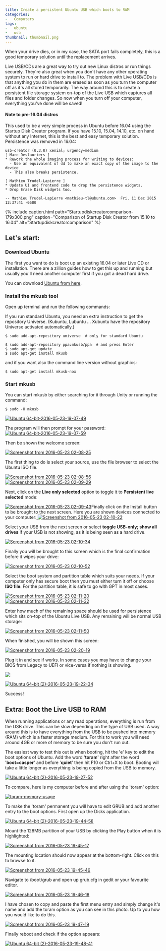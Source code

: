 ```yaml
---
title: Create a persistent Ubuntu USB which boots to RAM
categories:
-   Computers
tags:
-   ubuntu
-   usb
thumbnail: thumbnail.png
---
```


When your drive dies, or in my case, the SATA port fails completely, this is a good temporary solution until the replacement arrives.

<!-- more -->

Live USB/CDs are a great way to try out new Linux distros or run things securely. They're also great when you don't have any other operating system to run or hard drive to install to. The problem with Live USB/CDs is that anything you do in them are erased as soon as you turn the computer off as it's all stored temporarily. The way around this is to create a persistent file storage system on-top of the Live USB which captures all files and folder changes. So now when you turn off your computer, everything you've done will be saved!

#### Note to pre-16.04 distros

This used to be a very simple process in Ubuntu before 16.04 using the Startup Disk Creator program. If you have 15.10, 15.04, 14.10, etc. on hand without any Internet, this is the best and easy temporary solution. Persistence was removed in 16.04:

```text
usb-creator (0.3.0) xenial; urgency=medium
[ Marc Deslauriers ]
* Rework the whole imaging process for writing to devices:
  - Use an equivalent of dd to make an exact copy of the image to the device
  - This also breaks persistence.

[ Mathieu Trudel-Lapierre ]
* Update UI and frontend code to drop the persistence widgets.
* Drop Erase Disk widgets too.

-- Mathieu Trudel-Lapierre <mathieu-tl@ubuntu.com>  Fri, 11 Dec 2015 12:37:41 -0500
```

{% include caption.html path="Startupdiskcreatorcomparison-179x300.png" caption="Comparison of Startup Disk Creator from 15.10 to 16.04" alt="Startupdiskcreatorcomparison" %}

## Let's start:

### Download Ubuntu

The first you want to do is boot up an existing 16.04 or later Live CD or installation. There are a zillion guides how to get this up and running but usually you'll need another computer first if you got a dead hard drive.

You can download [Ubuntu from here](http://www.ubuntu.com/download).

### Install the mkusb tool

Open up terminal and run the following commands:

If you run standard Ubuntu, you need an extra instruction to get the repository Universe. (Kubuntu, Lubuntu ... Xubuntu have the repository Universe activated automatically.)

```terminal
$ sudo add-apt-repository universe  # only for standard Ubuntu

$ sudo add-apt-repository ppa:mkusb/ppa  # and press Enter
$ sudo apt-get update
$ sudo apt-get install mkusb
```

and if you want also the command line version without graphics:

```terminal
$ sudo apt-get install mkusb-nox
```

### Start mkusb

You can start mkusb by either searching for it through Unity or running the command:

```terminal
$ sudo -H mkusb
```

[![Ubuntu 64-bit-2016-05-23-19-07-49]({{page.images}}ubuntu-64-bit-2016-05-23-19-07-49.png)]({{page.images}}ubuntu-64-bit-2016-05-23-19-07-49.png)

The program will then prompt for your password:[![Ubuntu 64-bit-2016-05-23-19-07-59]({{page.images}}Ubuntu-64-bit-2016-05-23-19-07-59-300x200.png)]({{page.images}}Ubuntu-64-bit-2016-05-23-19-07-59.png)

Then be shown the welcome screen:

[![Screenshot from 2016-05-23 02-08-25]({{page.images}}Screenshot-from-2016-05-23-02-08-25.png)]({{page.images}}Screenshot-from-2016-05-23-02-08-25.png)

The first thing to do is select your source, use the file browser to select the Ubuntu ISO file.

[![Screenshot from 2016-05-23 02-08-56]({{page.images}}screenshot-from-2016-05-23-02-08-56.png)]({{page.images}}screenshot-from-2016-05-23-02-08-56.png) [![Screenshot from 2016-05-23 02-09-29]({{page.images}}screenshot-from-2016-05-23-02-09-29-e1464005557692.png)]({{page.images}}Screenshot-from-2016-05-23-02-09-29.png)

Next, click on the **Live only selected** option to toggle it to **Persistent live selected** mode:

[![Screenshot from 2016-05-23 02-09-43]({{page.images}}screenshot-from-2016-05-23-02-09-43.png)]({{page.images}}screenshot-from-2016-05-23-02-09-43.png)Finally click on the Install button to be brought to the next screen. Here you are shown devices connected to your computer:[
]({{page.images}}screenshot-from-2016-05-23-02-10-07.png) [![Screenshot from 2016-05-23 02-10-22]({{page.images}}screenshot-from-2016-05-23-02-10-22.png)]({{page.images}}screenshot-from-2016-05-23-02-10-22.png)

Select your USB from the next screen or select **toggle USB-only; show all drives** if your USB is not showing, as it is being seen as a hard drive.

[![Screenshot from 2016-05-23 02-10-34]({{page.images}}screenshot-from-2016-05-23-02-10-34.png)]({{page.images}}screenshot-from-2016-05-23-02-10-34.png)

Finally you will be brought to this screen which is the final confirmation before it wipes your drive:

[![Screenshot from 2016-05-23 02-10-52]({{page.images}}screenshot-from-2016-05-23-02-10-52.png)]({{page.images}}screenshot-from-2016-05-23-02-10-52.png)

Select the boot system and partition table which suits your needs. If your computer only has secure boot then you must either turn it off or choose **ISO file**. For the partition table, it is safe to go with GPT in most cases.

[![Screenshot from 2016-05-23 02-11-20]({{page.images}}screenshot-from-2016-05-23-02-11-20.png)]({{page.images}}screenshot-from-2016-05-23-02-11-20.png) [![Screenshot from 2016-05-23 02-11-32]({{page.images}}screenshot-from-2016-05-23-02-11-32.png)]({{page.images}}screenshot-from-2016-05-23-02-11-32.png)

Enter how much of the remaining space should be used for persistence which sits on-top of the Ubuntu Live USB. Any remaining will be normal USB storage:

[![Screenshot from 2016-05-23 02-11-50]({{page.images}}screenshot-from-2016-05-23-02-11-50.png)]({{page.images}}screenshot-from-2016-05-23-02-11-50.png)

When finished, you will be shown this screen:

[![Screenshot from 2016-05-23 02-20-19]({{page.images}}screenshot-from-2016-05-23-02-20-19.png)]({{page.images}}screenshot-from-2016-05-23-02-20-19.png)

Plug it in and see if works. In some cases you may have to change your BIOS from Legacy to UEFI or vice-versa if nothing is showing.

[![]({{page.images}}Ubuntu-64-bit-2-2016-05-23-19-21-06-1024x768.png)]({{page.images}}ubuntu-64-bit-2-2016-05-23-19-21-06.png)

[![Ubuntu 64-bit (2)-2016-05-23-19-22-34]({{page.images}}Ubuntu-64-bit-2-2016-05-23-19-22-34-1024x768.png)]({{page.images}}ubuntu-64-bit-2-2016-05-23-19-22-34.png)

Success!

## Extra: Boot the Live USB to RAM

When running applications or any read operations, everything is run from the USB drive. This can be slow depending on the type of USB used. A way around this is to have everything from the USB to be pushed into memory (RAM) which is a faster storage medium. For this to work you will need around 4GB or more of memory to be sure you don't run out.

The easiest way to test this out is when booting, hit the 'e' key to edit the boot options of Ubuntu. Add the word '**toram**' right after the word '**boot=casper**' and before '**quiet**' then hit F10 or Ctrl+X to boot. Booting will take a little longer as everything is being copied from the USB to memory.

[![Ubuntu 64-bit (2)-2016-05-23-19-27-52]({{page.images}}Ubuntu-64-bit-2-2016-05-23-19-27-52-1024x768.png)]({{page.images}}ubuntu-64-bit-2-2016-05-23-19-27-52.png)

To compare, here is my computer before and after using the 'toram' option:

[![toram-memory-usage]({{page.images}}toram-memory-usage.png)]({{page.images}}toram-memory-usage.png)

To make the 'toram' permanent you will have to edit GRUB and add another entry to the boot options. First open up the Disks application.

[![Ubuntu 64-bit (2)-2016-05-23-19-44-58]({{page.images}}ubuntu-64-bit-2-2016-05-23-19-44-58-1.png)]({{page.images}}ubuntu-64-bit-2-2016-05-23-19-44-58-1.png)

Mount the 128MB partition of your USB by clicking the Play button when it is highlighted:

[![Screenshot from 2016-05-23 19-45-17]({{page.images}}screenshot-from-2016-05-23-19-45-17.png)]({{page.images}}screenshot-from-2016-05-23-19-45-17.png)

The mounting location should now appear at the bottom-right. Click on this to browse to it.

[![Screenshot from 2016-05-23 19-45-46]({{page.images}}screenshot-from-2016-05-23-19-45-46.png)]({{page.images}}screenshot-from-2016-05-23-19-45-46.png)

Navigate to /boot/grub and open up grub.cfg in gedit or your favourite editor.

[![Screenshot from 2016-05-23 19-46-18]({{page.images}}Screenshot-from-2016-05-23-19-46-18.png)]({{page.images}}Screenshot-from-2016-05-23-19-46-18.png)

I have chosen to copy and paste the first menu entry and simply change it's name and add the toram option as you can see in this photo. Up to you how you would like to do this.

[![Screenshot from 2016-05-23 19-47-19]({{page.images}}screenshot-from-2016-05-23-19-47-19.png)]({{page.images}}screenshot-from-2016-05-23-19-47-19.png)

Finally reboot and check if the option appears:

[![Ubuntu 64-bit (2)-2016-05-23-19-48-41]({{page.images}}Ubuntu-64-bit-2-2016-05-23-19-48-41-1024x768.png)]({{page.images}}ubuntu-64-bit-2-2016-05-23-19-48-41.png)
